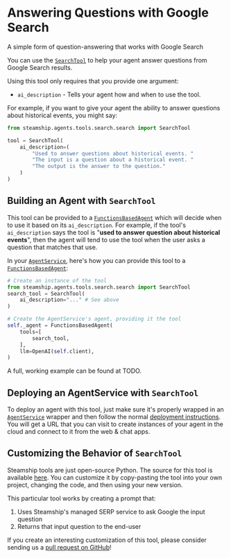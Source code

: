 # Answering Questions with Google Search

A simple form of question-answering that works with Google Search

You can use the [`SearchTool`](https://github.com/steamship-core/python-client/blob/main/src/steamship/agents/tools/search/search.py) to help your agent answer questions from Google Search results.

Using this tool only requires that you provide one argument:

- `ai_description` - Tells your agent how and when to use the tool.

For example, if you want to give your agent the ability to answer questions about historical events, you might say:

```python
from steamship.agents.tools.search.search import SearchTool

tool = SearchTool(
    ai_description=(
        "Used to answer questions about historical events. "
        "The input is a question about a historical event. "
        "The output is the answer to the question."
    )
)
```

## Building an Agent with `SearchTool`

This tool can be provided to a [`FunctionsBasedAgent`](https://github.com/steamship-core/python-client/blob/main/src/steamship/agents/functional/functions_based.py) which will decide when to use it based on its `ai_description`.
For example, if the tool's `ai_description` says the tool is "**used to answer question about historical events**", then the agent will tend to use the tool when the user asks a question that matches that use.

In your [`AgentService`](/agent-guidebook/core-concepts/api-py), here's how you can provide this tool to a [`FunctionsBasedAgent`](https://github.com/steamship-core/python-client/blob/main/src/steamship/agents/functional/functions_based.py):

```python
# Create an instance of the tool
from steamship.agents.tools.search.search import SearchTool
search_tool = SearchTool(
    ai_description="..." # See above
)

# Create the AgentService's agent, providing it the tool
self._agent = FunctionsBasedAgent(
    tools=[
        search_tool,
    ],
    llm=OpenAI(self.client),
)
```

A full, working example can be found at TODO.

## Deploying an AgentService with `SearchTool`

To deploy an agent with this tool, just make sure it's properly wrapped in an [`AgentService`](/agent-guidebook/core-concepts/api-py) wrapper and then follow the normal [deployment instructions](/agent-guidebook/getting-started/deploy-your-agent).
You will get a URL that you can visit to create instances of your agent in the cloud and connect to it from the web & chat apps.

## Customizing the Behavior of `SearchTool`

Steamship tools are just open-source Python.
The source for this tool is available [here](https://github.com/steamship-core/python-client/blob/main/src/steamship/agents/tools/search/search.py).
You can customize it by copy-pasting the tool into your own project, changing the code, and then using your new version.

This particular tool works by creating a prompt that:

1. Uses Steamship's managed SERP service to ask Google the input question
2. Returns that input question to the end-user

If you create an interesting customization of this tool, please consider sending us a [pull request on GitHub](https://github.com/steamship-core/python-client)!

